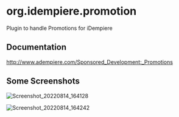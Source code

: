 # org.idempiere.promotion
Plugin to handle Promotions for iDempiere

## Documentation
http://www.adempiere.com/Sponsored_Development:_Promotions

## Some Screenshots

![Screenshot_20220814_164128](https://user-images.githubusercontent.com/13411451/184554219-4eea9848-1d88-4331-b218-31fe1bf71f58.png)

![Screenshot_20220814_164242](https://user-images.githubusercontent.com/13411451/184554220-8fe8a8e5-1697-4d2f-ab5d-4083663607af.png)
